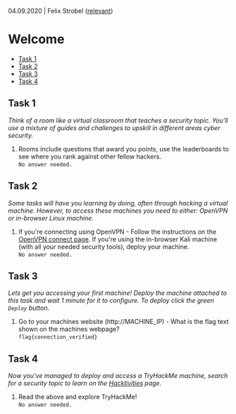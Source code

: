 04.09.2020 | Felix Strobel ([relevant](https://tryhackme.com/p/relevant))

# Welcome

  - [Task 1](#task-1)
  - [Task 2](#task-2)
  - [Task 3](#task-3)
  - [Task 4](#task-4)

## Task 1

<i>Think of a room like a virtual classroom that teaches a security topic. You'll use a mixture of guides and challenges to upskill in different areas cyber security.</i>

1. Rooms include questions that award you points, use the leaderboards to see where you rank against other fellow hackers.<br>
   `No answer needed.`

## Task 2

<i>Some tasks will have you learning by doing, often through hacking a virtual machine. However, to access these machines you need to either: OpenVPN or in-browser Linux machine.</i>

1. If you're connecting using OpenVPN - Follow the instructions on the [OpenVPN connect page](https://tryhackme.com/connect?o=vpn). If you're using the in-browser Kali machine (with all your needed security tools), deploy your machine.<br>
   `No answer needed.`

## Task 3

<i>Lets get you accessing your first machine! Deploy the machine attached to this task and wait 1 minute for it to configure. To deploy click the green `Deploy` button.</i>

1. Go to your machines website (http://MACHINE_IP) - What is the flag text shown on the machines webpage?<br>
   `flag{connection_verified}`

## Task 4

<i>Now you've managed to deploy and access a TryHackMe machine, search for a security topic to learn on the [Hacktivities](https://tryhackme.com/hacktivities) page.</i>

1. Read the above and explore TryHackMe!<br>
   `No answer needed.`
